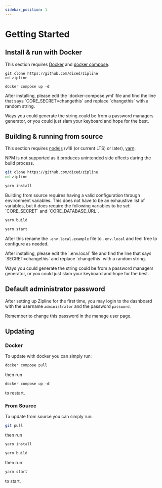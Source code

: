 ```yaml
---
sidebar_position: 1
---
```


# Getting Started

## Install & run with Docker

This section requires [Docker](https://docs.docker.com/get-docker/) and [docker compose](https://docs.docker.com/compose/install/).

```shell
git clone https://github.com/diced/zipline
cd zipline

docker compose up -d
```

<Alert type="danger">
After installing, please edit the `docker-compose.yml` file and find the line that says `CORE_SECRET=changethis` and replace `changethis` with a random string.

Ways you could generate the string could be from a password managers generator, or you could just slam your keyboard and hope for the best.
</Alert>

## Building & running from source

This section requires [nodejs](https://nodejs.org) (v18 (or current LTS) or later), [yarn](https://yarnpkg.com/).

<Alert type="info">
NPM is not supported as it produces unintended side effects during the build process.
</Alert>

```bash
git clone https://github.com/diced/zipline
cd zipline
```

```bash
yarn install
```

<Alert type="warning">
Building from source requires having a valid configuration through environment variables. This does not have to be an exhaustive list of variables, but it does require the following variables to be set: `CORE_SECRET` and `CORE_DATABASE_URL`.
</Alert>

```bash
yarn build
```

```bash
yarn start
```

After this rename the `.env.local.example` file to `.env.local` and feel free to configure as needed.

<Alert type="danger">
After installing, please edit the `.env.local` file and find the line that says `SECRET=changethis` and replace `changethis` with a random string.

Ways you could generate the string could be from a password managers generator, or you could just slam your keyboard and hope for the best.
</Alert>

## Default administrator password

After setting up Zipline for the first time, you may login to the dashboard with the username `administrator` and the password `password`.

<Alert type="danger">
Remember to change this password in the manage user page.
</Alert>

## Updating

### Docker

To update with docker you can simply run:

```bash
docker compose pull
```

then run

```
docker compose up -d
```

to restart.

### From Source

To update from source you can simply run:

```bash
git pull
```

then run

```bash
yarn install
```

```bash
yarn build
```

then run

```bash
yarn start
```

to start.
